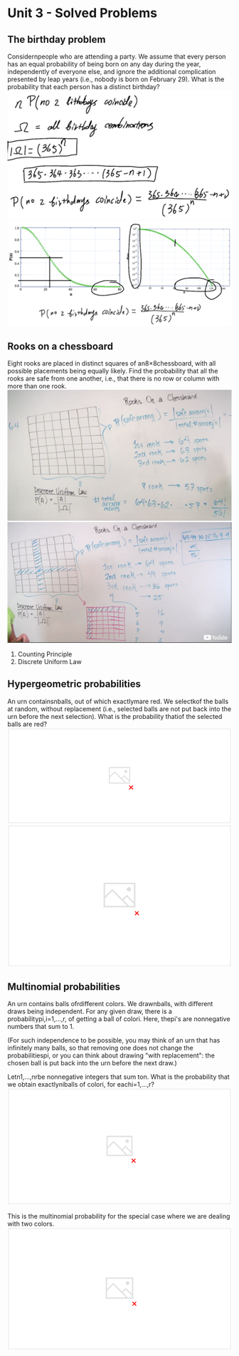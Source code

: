 # Unit 3 - Solved Problems

## The birthday problem

Considernpeople who are attending a party. We assume that every person has an equal probability of being born on any day during the year, independently of everyone else, and ignore the additional complication presented by leap years (i.e., nobody is born on February 29). What is the probability that each person has a distinct birthday?
![image](media/Intro-Syllabus_Unit-3-Solved-Problems-image1.png)
![image](media/Intro-Syllabus_Unit-3-Solved-Problems-image2.png)

## Rooks on a chessboard

Eight rooks are placed in distinct squares of an8×8chessboard, with all possible placements being equally likely. Find the probability that all the rooks are safe from one another, i.e., that there is no row or column with more than one rook.
![image](media/Intro-Syllabus_Unit-3-Solved-Problems-image3.png)
![image](media/Intro-Syllabus_Unit-3-Solved-Problems-image4.png)

1. Counting Principle
2. Discrete Uniform Law

## Hypergeometric probabilities

An urn containsnballs, out of which exactlymare red. We selectkof the balls at random, without replacement (i.e., selected balls are not put back into the urn before the next selection). What is the probability thatiof the selected balls are red?
![image](media/Intro-Syllabus_Unit-3-Solved-Problems-image5.png)
![と ) ](media/Intro-Syllabus_Unit-3-Solved-Problems-image6.png)

## Multinomial probabilities

An urn contains balls ofrdifferent colors. We drawnballs, with different draws being independent. For any given draw, there is a probabilitypi,i=1,...,r, of getting a ball of colori. Here, thepi's are nonnegative numbers that sum to 1.

(For such independence to be possible, you may think of an urn that has infinitely many balls, so that removing one does not change the probabilitiespi, or you can think about drawing "with replacement": the chosen ball is put back into the urn before the next draw.)

Letn1,...,nrbe nonnegative integers that sum ton. What is the probability that we obtain exactlyniballs of colori, for eachi=1,...,r?
![image](media/Intro-Syllabus_Unit-3-Solved-Problems-image7.png)

This is the multinomial probability for the special case where we are dealing with two colors.
![image](media/Intro-Syllabus_Unit-3-Solved-Problems-image8.png)
